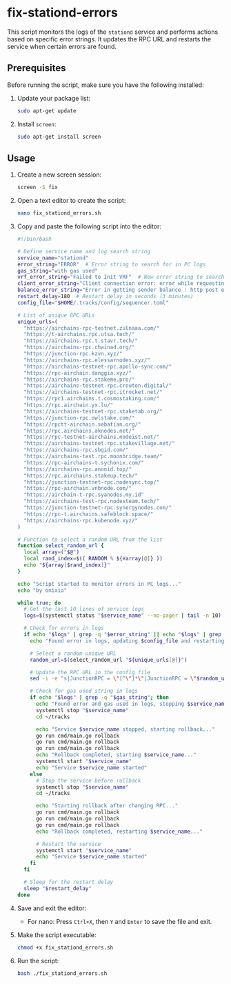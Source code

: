 # fix-stationd-errors

This script monitors the logs of the `stationd` service and performs actions based on specific error strings. It updates the RPC URL and restarts the service when certain errors are found.

## Prerequisites

Before running the script, make sure you have the following installed:

1. Update your package list:
    ```sh
    sudo apt-get update
    ```

2. Install `screen`:
    ```sh
    sudo apt-get install screen
    ```

## Usage

1. Create a new screen session:
    ```sh
    screen -S fix
    ```

2. Open a text editor to create the script:
    ```sh
    nano fix_stationd_errors.sh
    ```

3. Copy and paste the following script into the editor:

    ```bash
    #!/bin/bash

    # Define service name and log search string
    service_name="stationd"
    error_string="ERROR"  # Error string to search for in PC logs
    gas_string="with gas used"
    vrf_error_string="Failed to Init VRF"  # New error string to search for
    client_error_string="Client connection error: error while requesting node"  # Another error string to search for
    balance_error_string="Error in getting sender balance : http post error: Post"  # Another error string to search for
    restart_delay=180  # Restart delay in seconds (3 minutes)
    config_file="$HOME/.tracks/config/sequencer.toml"

    # List of unique RPC URLs
    unique_urls=(
      "https://airchains-rpc-testnet.zulnaaa.com/"
      "https://t-airchains.rpc.utsa.tech/"
      "https://airchains.rpc.t.stavr.tech/"
      "https://airchains-rpc.chainad.org/"
      "https://junction-rpc.kzvn.xyz/"
      "https://airchains-rpc.elessarnodes.xyz/"
      "https://airchains-testnet-rpc.apollo-sync.com/"
      "https://rpc-airchain.danggia.xyz/"
      "https://airchains-rpc.stakeme.pro/"
      "https://airchains-testnet-rpc.crouton.digital/"
      "https://airchains-testnet-rpc.itrocket.net/"
      "https://rpc1.airchains.t.cosmostaking.com/"
      "https://rpc.airchain.yx.lu/"
      "https://airchains-testnet-rpc.staketab.org/"
      "https://junction-rpc.owlstake.com/"
      "https://rpctt-airchain.sebatian.org/"
      "https://rpc.airchains.aknodes.net/"
      "https://rpc-testnet-airchains.nodeist.net/"
      "https://airchains-testnet.rpc.stakevillage.net/"
      "https://airchains-rpc.sbgid.com/"
      "https://airchains-test.rpc.moonbridge.team/"
      "https://rpc-airchains-t.sychonix.com/"
      "https://airchains-rpc.anonid.top/"
      "https://rpc.airchains.stakeup.tech/"
      "https://junction-testnet-rpc.nodesync.top/"
      "https://rpc-airchain.vnbnode.com/"
      "https://airchain-t-rpc.syanodes.my.id"
      "https://airchains-test-rpc.nodesteam.tech/"
      "https://junction-testnet-rpc.synergynodes.com/"
      "https://rpc-t.airchains.safeblock.space/"
      "https://airchains-rpc.kubenode.xyz/"
    )

    # Function to select a random URL from the list
    function select_random_url {
      local array=("$@")
      local rand_index=$(( RANDOM % ${#array[@]} ))
      echo "${array[$rand_index]}"
    }

    echo "Script started to monitor errors in PC logs..."
    echo "by onixia"

    while true; do
      # Get the last 10 lines of service logs
      logs=$(systemctl status "$service_name" --no-pager | tail -n 10)

      # Check for errors in logs
      if echo "$logs" | grep -q "$error_string" || echo "$logs" | grep -q "$vrf_error_string" || echo "$logs" | grep -q "$client_error_string" || echo "$logs" | grep -q "$balance_error_string"; then
        echo "Found error in logs, updating $config_file and restarting $service_name..."

        # Select a random unique URL
        random_url=$(select_random_url "${unique_urls[@]}")

        # Update the RPC URL in the config file
        sed -i -e "s|JunctionRPC = \"[^\"]*\"|JunctionRPC = \"$random_url\"|" "$config_file"

        # Check for gas used string in logs
        if echo "$logs" | grep -q "$gas_string"; then
          echo "Found error and gas used in logs, stopping $service_name..."
          systemctl stop "$service_name"
          cd ~/tracks

          echo "Service $service_name stopped, starting rollback..."
          go run cmd/main.go rollback
          go run cmd/main.go rollback
          go run cmd/main.go rollback
          echo "Rollback completed, starting $service_name..."
          systemctl start "$service_name"
          echo "Service $service_name started"
        else
          # Stop the service before rollback
          systemctl stop "$service_name"
          cd ~/tracks

          echo "Starting rollback after changing RPC..."
          go run cmd/main.go rollback
          go run cmd/main.go rollback
          go run cmd/main.go rollback
          echo "Rollback completed, restarting $service_name..."

          # Restart the service
          systemctl start "$service_name"
          echo "Service $service_name started"
        fi
      fi

      # Sleep for the restart delay
      sleep "$restart_delay"
    done
    ```

4. Save and exit the editor:
    - For nano: Press `Ctrl+X`, then `Y` and `Enter` to save the file and exit.

5. Make the script executable:
    ```sh
    chmod +x fix_stationd_errors.sh
    ```

6. Run the script:
    ```sh
    bash ./fix_stationd_errors.sh
    ```


